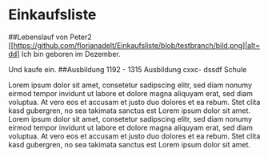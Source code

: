 # Einkaufsliste
##Lebenslauf von Peter2
[[https://github.com/florianadelt/Einkaufsliste/blob/testbranch/bild.png]|alt=dd]
Ich bin geboren im Dezember.

Und kaufe ein.
##Ausbildung
1192 - 1315 Ausbildung 
cxxc- dssdf Schule

Lorem ipsum dolor sit amet, consetetur sadipscing elitr, sed diam nonumy eirmod tempor invidunt ut labore et dolore magna aliquyam erat, sed diam voluptua. At vero eos et accusam et justo duo dolores et ea rebum. Stet clita kasd gubergren, no sea takimata sanctus est Lorem ipsum dolor sit amet. Lorem ipsum dolor sit amet, consetetur sadipscing elitr, sed diam nonumy eirmod tempor invidunt ut labore et dolore magna aliquyam erat, sed diam voluptua. At vero eos et accusam et justo duo dolores et ea rebum. Stet clita kasd gubergren, no sea takimata sanctus est Lorem ipsum dolor sit amet.
